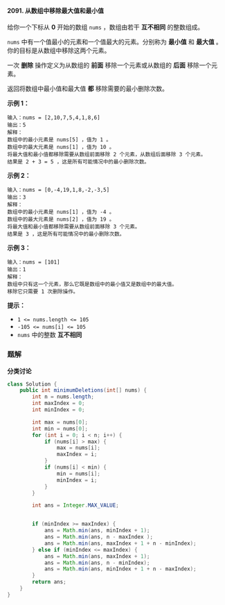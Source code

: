 #### 2091. 从数组中移除最大值和最小值

给你一个下标从 **0** 开始的数组 `nums` ，数组由若干 **互不相同** 的整数组成。

`nums` 中有一个值最小的元素和一个值最大的元素。分别称为 **最小值** 和 **最大值** 。你的目标是从数组中移除这两个元素。

一次 **删除** 操作定义为从数组的 **前面** 移除一个元素或从数组的 **后面** 移除一个元素。

返回将数组中最小值和最大值 **都** 移除需要的最小删除次数。

**示例 1：**

```shell
输入：nums = [2,10,7,5,4,1,8,6]
输出：5
解释：
数组中的最小元素是 nums[5] ，值为 1 。
数组中的最大元素是 nums[1] ，值为 10 。
将最大值和最小值都移除需要从数组前面移除 2 个元素，从数组后面移除 3 个元素。
结果是 2 + 3 = 5 ，这是所有可能情况中的最小删除次数。
```

**示例 2：**

```shell
输入：nums = [0,-4,19,1,8,-2,-3,5]
输出：3
解释：
数组中的最小元素是 nums[1] ，值为 -4 。
数组中的最大元素是 nums[2] ，值为 19 。
将最大值和最小值都移除需要从数组前面移除 3 个元素。
结果是 3 ，这是所有可能情况中的最小删除次数。
```

**示例 3：**

```shell
输入：nums = [101]
输出：1
解释：
数组中只有这一个元素，那么它既是数组中的最小值又是数组中的最大值。
移除它只需要 1 次删除操作。
```

**提示：**

- `1 <= nums.length <= 105`
- `-105 <= nums[i] <= 105`
- `nums` 中的整数 **互不相同**

### 题解

**分类讨论**

```java
class Solution {
    public int minimumDeletions(int[] nums) {
        int n = nums.length;
        int maxIndex = 0;
        int minIndex = 0;

        int max = nums[0];
        int min = nums[0];
        for (int i = 0; i < n; i++) {
            if (nums[i] > max) {
                max = nums[i];
                maxIndex = i;
            }
            if (nums[i] < min) {
                min = nums[i];
                minIndex = i;
            }
        }

        int ans = Integer.MAX_VALUE;


        if (minIndex >= maxIndex) {
            ans = Math.min(ans, minIndex + 1);
            ans = Math.min(ans, n - maxIndex );
            ans = Math.min(ans, maxIndex + 1 + n - minIndex);
        } else if (minIndex <= maxIndex) {
            ans = Math.min(ans, maxIndex + 1);
            ans = Math.min(ans, n - minIndex);
            ans = Math.min(ans, minIndex + 1 + n - maxIndex);
        }
        return ans;
    }
}
```

